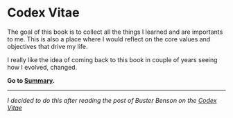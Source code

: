 # Codex Vitae

The goal of this book is to collect all the things I learned and are importants to me. This is also a place where I would reflect on the core values and objectives that drive my life.

I really like the idea of coming back to this book in couple of years seeing how I evolved, changed.

**Go to [Summary](SUMMARY.md).**

---

*I decided to do this after reading the post of Buster Benson on the [Codex Vitae](http://wayoftheduck.com/codex-vitae)*


